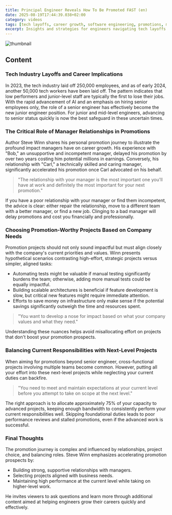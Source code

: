 ```yaml
---
title: Principal Engineer Reveals How To Be Promoted FAST (en)
date: 2025-08-19T17:44:39.038+02:00
category: videos
tags: [tech layoffs, career growth, software engineering, promotions, management, career advice, AI impact, job security]
excerpt: Insights and strategies for engineers navigating tech layoffs and accelerating promotions by building strong manager relationships, choosing aligned projects, and balancing current and next-level responsibilities.
---
```


![thumbnail](https://i.ytimg.com/vi/kpK1YHq2iUg/maxresdefault.jpg)
[]()

<!--- My thoughts -->

## Content

### Tech Industry Layoffs and Career Implications

In 2023, the tech industry laid off 250,000 employees, and as of early 2024, another 50,000 tech workers have been laid off. The pattern indicates that low performers and junior-level staff are typically the first to lose their jobs. With the rapid advancement of AI and an emphasis on hiring senior employees only, the role of a senior engineer has effectively become the new junior engineer position. For junior and mid-level engineers, advancing to senior status quickly is now the best safeguard in these uncertain times.

### The Critical Role of Manager Relationships in Promotions

Author Steve Winn shares his personal promotion journey to illustrate the profound impact managers have on career growth. His experience with "Bob," an unsupportive and incompetent manager, delayed his promotion by over two years costing him potential millions in earnings. Conversely, his relationship with "Carl," a technically skilled and caring manager, significantly accelerated his promotion once Carl advocated on his behalf.

> "The relationship with your manager is the most important one you'll have at work and definitely the most important for your next promotion."

If you have a poor relationship with your manager or find them incompetent, the advice is clear: either repair the relationship, move to a different team with a better manager, or find a new job. Clinging to a bad manager will delay promotions and cost you financially and professionally.

### Choosing Promotion-Worthy Projects Based on Company Needs

Promotion projects should not only sound impactful but must align closely with the company's current priorities and values. Winn presents hypothetical scenarios contrasting high-effort, strategic projects versus simpler, aligned tasks:

- Automating tests might be valuable if manual testing significantly burdens the team; otherwise, adding more manual tests could be equally impactful.
- Building scalable architectures is beneficial if feature development is slow, but critical new features might require immediate attention.
- Efforts to save money on infrastructure only make sense if the potential savings significantly outweigh the time and resources spent.

> "You want to develop a nose for impact based on what your company values and what they need."

Understanding these nuances helps avoid misallocating effort on projects that don't boost your promotion prospects.

### Balancing Current Responsibilities with Next-Level Projects

When aiming for promotions beyond senior engineer, cross-functional projects involving multiple teams become common. However, putting all your effort into these next-level projects while neglecting your current duties can backfire.

> "You need to meet and maintain expectations at your current level before you attempt to take on scope at the next level."

The right approach is to allocate approximately 75% of your capacity to advanced projects, keeping enough bandwidth to consistently perform your current responsibilities well. Skipping foundational duties leads to poor performance reviews and stalled promotions, even if the advanced work is successful.

### Final Thoughts

The promotion journey is complex and influenced by relationships, project choice, and balancing roles. Steve Winn emphasizes accelerating promotion prospects by:

- Building strong, supportive relationships with managers.
- Selecting projects aligned with business needs.
- Maintaining high performance at the current level while taking on higher-level work.

He invites viewers to ask questions and learn more through additional content aimed at helping engineers grow their careers quickly and effectively.

